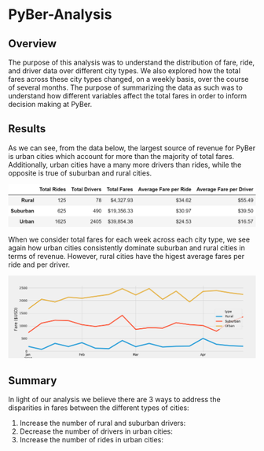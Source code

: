 # PyBer-Analysis

## Overview
The purpose of this analysis was to understand the distribution of fare, ride, and driver data over different city types. We also explored how the total fares across these city types changed, on a weekly basis, over the course of several months. The purpose of summarizing the data as such was to understand how different variables affect the total fares in order to inform decision making at PyBer.

## Results
As we can see, from the data below, the largest source of revenue for PyBer is urban cities which account for more than the majority of total fares. Additionally, urban cities have a many more drivers than rides, while the opposite is true of suburban and rural cities.

![City Summary Data](./Resources/Summary_DF.png)

When we consider total fares for each week across each city type, we see again how urban cities consistently dominate suburban and rural cities in terms of revenue. However, rural cities have the higest average fares per ride and per driver. 

![weekly fares](/Resources/weekly_fares.png)
## Summary
In light of our analysis we believe there are 3 ways to address the disparities in fares between the different types of cities:

1. Increase the number of rural and suburban drivers:
2. Decrease the number of drivers in urban cities:
3. Increase the number of rides in urban cities:
